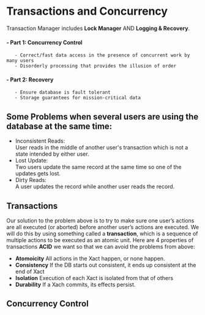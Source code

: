 # Transactions and Concurrency
Transaction Manager includes **Lock Manager** AND **Logging & Recovery**.
#### - Part 1: Concurrency Control
       - Correct/fast data access in the presence of concurrent work by many users
       - Disorderly processing that provides the illusion of order
#### - Part 2: Recovery
       - Ensure database is fault tolerant
       - Storage guarantees for mission-critical data
## Some Problems when several users are using the database at the same time:   
- Inconsistent Reads:    
   User reads in the middle of another user's transaction which is not a state intended by either user.
- Lost Update:    
   Two users update the same record at the same time so one of the updates gets lost.
- Dirty Reads:   
   A user updates the record while another user reads the record.
## Transactions
Our solution to the problem above is to try to make sure one user’s actions are all executed (or
aborted) before another user’s actions are executed. We will do this by using something called a
**transaction**, which is a sequence of multiple actions to be executed as an atomic unit. Here are
4 properties of transactions **ACID** we want so that we can avoid the problems from above:
- **Atomoicity**  All actions in the Xact happen, or none happen.
- **Consistency**  If the DB starts out consistent, it ends up consistent at the end of Xact
- **Isolation**  Execution of each Xact is isolated from that of others
- **Durability**   If a Xach commits, its effects persist.
## Concurrency Control
